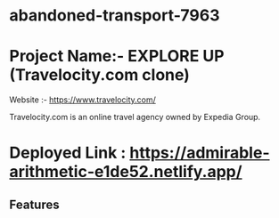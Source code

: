 # abandoned-transport-7963



# Project Name:- <span color="blue">EXPLORE UP (Travelocity.com clone)</span>
Website :- https://www.travelocity.com/
<p>Travelocity.com is an online travel agency owned by Expedia Group.</p>

# Deployed Link : https://admirable-arithmetic-e1de52.netlify.app/

## Features 



